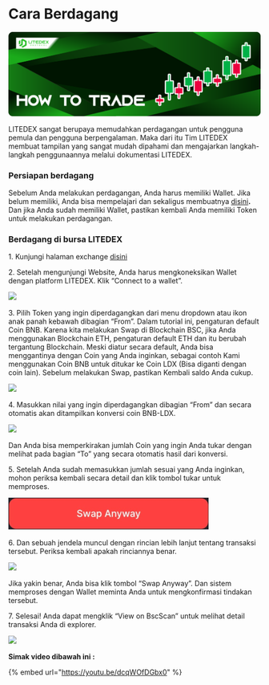 # Cara Berdagang

![](<../../.gitbook/assets/7. HOW TO TRADE.svg>)

LITEDEX sangat berupaya memudahkan perdagangan untuk pengguna pemula dan pengguna berpengalaman. Maka dari itu Tim LITEDEX membuat tampilan yang sangat mudah dipahami dan mengajarkan langkah-langkah penggunaannya melalui dokumentasi LITEDEX.

### **Persiapan berdagang**

Sebelum Anda melakukan perdagangan, Anda harus memiliki Wallet. Jika belum memiliki, Anda bisa mempelajari dan sekaligus membuatnya [disini](../../memulai/cara-membuat-wallet.md)**.** Dan jika Anda sudah memiliki Wallet, pastikan kembali Anda memiliki Token untuk melakukan perdagangan.

### **Berdagang di bursa LITEDEX**

1\. Kunjungi halaman exchange [disini](https://swap.litedex.io/#/swap)

2\. Setelah mengunjungi Website, Anda harus mengkoneksikan Wallet dengan platform LITEDEX. Klik “Connect to a wallet”.

![](../../.gitbook/assets/B17DF27A-1177-46FA-AE3A-1147C88CDEDA\_4\_5005\_c.jpeg)

3\. Pilih Token yang ingin diperdagangkan dari menu dropdown atau ikon anak panah kebawah dibagian “From”. Dalam tutorial ini, pengaturan default Coin BNB. Karena kita melakukan Swap di Blockchain BSC, jika Anda menggunakan Blockchain ETH, pengaturan default ETH dan itu berubah tergantung Blockchain. Meski diatur secara default, Anda bisa menggantinya dengan Coin yang Anda inginkan, sebagai contoh Kami menggunakan Coin BNB untuk ditukar ke Coin LDX (Bisa diganti dengan coin lain). Sebelum melakukan Swap, pastikan Kembali saldo Anda cukup.

![](../../.gitbook/assets/597046FD-FFC1-498C-8FBE-44A69DA4F97F\_1\_201\_a.jpeg)



4\. Masukkan nilai yang ingin diperdagangkan dibagian “From” dan secara otomatis akan ditampilkan konversi coin BNB-LDX.

![](../../.gitbook/assets/A5A92F45-474E-4C67-BA85-19D391C39B9F\_1\_201\_a.jpeg)



Dan Anda bisa memperkirakan jumlah Coin yang ingin Anda tukar dengan melihat pada bagian “To” yang secara otomatis hasil dari konversi.

5\. Setelah Anda sudah memasukkan jumlah sesuai yang Anda inginkan, mohon periksa kembali secara detail dan klik tombol tukar untuk memproses.

![](../../.gitbook/assets/swap-anyway.png)

6\. Dan sebuah jendela muncul dengan rincian lebih lanjut tentang transaksi tersebut. Periksa kembali apakah rinciannya benar.

![](../../.gitbook/assets/BD440173-0996-4911-94B6-32C348F6EC53\_1\_201\_a.jpeg)

Jika yakin benar, Anda bisa klik tombol “Swap Anyway”. Dan sistem memproses dengan Wallet meminta Anda untuk mengkonfirmasi tindakan tersebut.

7\.&#x20;
Selesai! Anda dapat mengklik “View on BscScan” untuk melihat detail transaksi Anda di explorer.&#x20;

![](../../.gitbook/assets/5DFC93C7-F4C3-4CC2-A608-6EE618B42CD4\_1\_201\_a.jpeg)

**Simak video dibawah ini :**

{% embed url="https://youtu.be/dcqWOfDGbx0" %}
